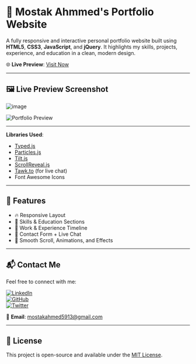 # 🚀 Mostak Ahmmed's Portfolio Website

A fully responsive and interactive personal portfolio website built using **HTML5**, **CSS3**, **JavaScript**, and **jQuery**. It highlights my skills, projects, experience, and education in a clean, modern design.

🌐 **Live Preview**: [Visit Now](https://mostak-ahmmed.github.io/Potfolio/)

---

## 🖼️ Live Preview Screenshot

![image](https://github.com/user-attachments/assets/1d7e267a-8041-4118-81f1-f21ab3db61ca)

![Portfolio Preview](./assets/images/portfolio-preview.png)

---


**Libraries Used**:
- [Typed.js](https://github.com/mattboldt/typed.js)
- [Particles.js](https://vincentgarreau.com/particles.js)
- [Tilt.js](https://gijsroge.github.io/tilt.js/)
- [ScrollReveal.js](https://scrollrevealjs.org/)
- [Tawk.to](https://www.tawk.to/) (for live chat)
- Font Awesome Icons

---

## 📁 Features

- 🔥 Responsive Layout  
- 🧠 Skills & Education Sections  
- 💼 Work & Experience Timeline  
- 📧 Contact Form + Live Chat  
- 🎯 Smooth Scroll, Animations, and Effects

---

## 📬 Contact Me

Feel free to connect with me:

[![LinkedIn](https://img.shields.io/badge/LinkedIn-blue?style=for-the-badge&logo=linkedin&logoColor=white)](https://www.linkedin.com/in/Mostak-Ahmmed)  
[![GitHub](https://img.shields.io/badge/GitHub-black?style=for-the-badge&logo=github&logoColor=white)](https://github.com/Mostak-Ahmmed)  
[![Twitter](https://img.shields.io/badge/Twitter-1DA1F2?style=for-the-badge&logo=twitter&logoColor=white)](https://x.com/MostakAhmm65049)  
 
📧 **Email**: [mostakahmed5913@gmail.com](mailto:mostakahmed5913@gmail.com)

---

## 📌 License

This project is open-source and available under the [MIT License](LICENSE).

